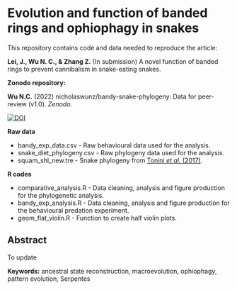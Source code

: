 # Evolution and function of banded rings and ophiophagy in snakes

This repository contains code and data needed to reproduce the article:

**Lei, J., Wu N. C., & Zhang Z.** (In submission) A novel function of banded rings to prevent cannibalism in snake-eating snakes.

**Zonodo repository:**

**Wu N.C.** (2022) nicholaswunz/bandy-snake-phylogeny: Data for peer-review (v1.0). *Zenodo*. 

[![DOI](https://zenodo.org/badge/325159891.svg)](https://zenodo.org/badge/latestdoi/325159891)

**Raw data**
- bandy_exp_data.csv - Raw behavioural data used for the analysis.
- snake_diet_phylogeny.csv - Raw phylogeny data used for the analysis.
- squam_shl_new.tre - Snake phylogeny from [Tonini *et al.* (2017)](https://datadryad.org/stash/dataset/doi:10.5061/dryad.db005).

**R codes**
- comparative_analysis.R - Data cleaning, analysis and figure production for the phylogenetic analysis.
- bandy_exp_analysis.R - Data cleaning, analysis and figure production for the behavioural predation experiment.
- geom_flat_violin.R - Function to create half violin plots.

## Abstract
To update

**Keywords:** ancestral state reconstruction, macroevolution, ophiophagy, pattern evolution, Serpentes
